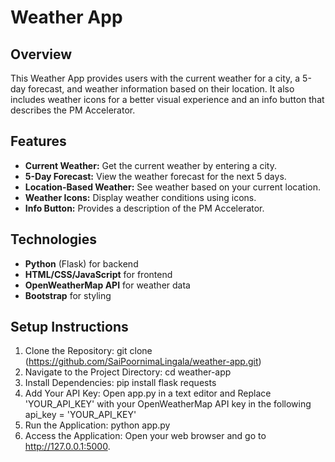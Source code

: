# Weather App

## Overview

This Weather App provides users with the current weather for a city, a 5-day forecast, and weather information based on their location. It also includes weather icons for a better visual experience and an info button that describes the PM Accelerator.

## Features

- **Current Weather:** Get the current weather by entering a city.
- **5-Day Forecast:** View the weather forecast for the next 5 days.
- **Location-Based Weather:** See weather based on your current location.
- **Weather Icons:** Display weather conditions using icons.
- **Info Button:** Provides a description of the PM Accelerator.

## Technologies

- **Python** (Flask) for backend
- **HTML/CSS/JavaScript** for frontend
- **OpenWeatherMap API** for weather data
- **Bootstrap** for styling

## Setup Instructions

1. Clone the Repository: git clone (https://github.com/SaiPoornimaLingala/weather-app.git)
2. Navigate to the Project Directory: cd weather-app
3. Install Dependencies: pip install flask requests
4. Add Your API Key: Open app.py in a text editor and Replace 'YOUR_API_KEY' with your OpenWeatherMap API key in the following
       api_key = 'YOUR_API_KEY'
5. Run the Application: python app.py
6. Access the Application: Open your web browser and go to http://127.0.0.1:5000.
